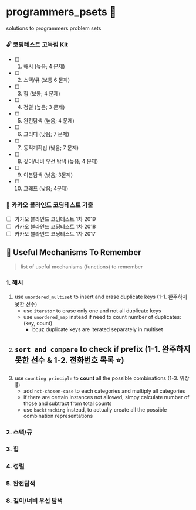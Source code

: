 # programmers_psets :ocean:
solutions to programmers problem sets

### :unlock: 코딩테스트 고득점 Kit 
- [ ] 1. 해시 (높음; 4 문제)
- [ ] 2. 스택/큐 (보통 6 문제)
- [ ] 3. 힙 (보통; 4 문제)
- [ ] 4. 정렬 (높음; 3 문제)
- [ ] 5. 완전탐색 (높음; 4 문제)
- [ ] 6. 그리디 (낮음; 7 문제)
- [ ] 7. 동적계획법 (낮음; 7 문제)
- [ ] 8. 깊이/너비 우선 탐색 (높음; 4 문제)
- [ ] 9. 이분탐색 (낮음; 3문제)
- [ ] 10. 그래프 (낮음; 4문제)

### :chocolate_bar: 카카오 블라인드 코딩테스트 기출
- [ ] 카카오 블라인드 코딩테스트 1차 2019
- [ ] 카카오 블라인드 코딩테스트 1차 2018
- [ ] 카카오 블라인드 코딩테스트 1차 2017

## :wrench: Useful Mechanisms To Remember
> list of useful mechanisms (functions) to remember

### 1. 해시
1. use `unordered_multiset` to insert and erase duplicate keys (1-1. 완주하지 못한 선수)
    - use `iterator` to erase only one and not all duplicate keys
    - use `unordered_map` instead if need to count number of duplicates: (key, count)
        - bcuz duplicate keys are iterated separately in multiset
2. `sort and compare` to check if prefix (1-1. 완주하지 못한 선수 & 1-2. 전화번호 목록 :star:)
    - 
3. use `counting principle` to __count__ all the possible combinations (1-3. 위장 :rocket:)
    - add `not-chosen-case` to each categories and multiply all categories
    - if there are certain instances not allowed, simpy calculate number of those and subtract from total counts
    - use `backtracking` instead, to actually create all the possible combination representations

### 2. 스택/큐
### 3. 힙

### 4. 정렬

### 5. 완전탐색

### 8. 깊이/너비 우선 탐색